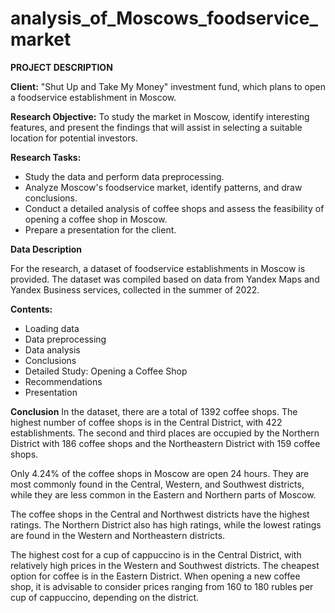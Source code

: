 # analysis_of_Moscows_foodservice_market

**PROJECT DESCRIPTION**

**Client:** "Shut Up and Take My Money" investment fund, which plans to open a foodservice establishment in Moscow.

**Research Objective:** To study the market in Moscow, identify interesting features, and present the findings that will assist in selecting a suitable location for potential investors.

**Research Tasks:**
 - Study the data and perform data preprocessing.
 - Analyze Moscow's foodservice market, identify patterns, and draw conclusions.
 - Conduct a detailed analysis of coffee shops and assess the feasibility of opening a coffee shop in Moscow.
 - Prepare a presentation for the client.

**Data Description**

For the research, a dataset of foodservice establishments in Moscow is provided. The dataset was compiled based on data from Yandex Maps and Yandex Business services, collected in the summer of 2022.

**Contents:**
- Loading data
- Data preprocessing
- Data analysis
- Conclusions
- Detailed Study: Opening a Coffee Shop
- Recommendations
- Presentation

**Conclusion**
In the dataset, there are a total of 1392 coffee shops. The highest number of coffee shops is in the Central District, with 422 establishments. The second and third places are occupied by the Northern District with 186 coffee shops and the Northeastern District with 159 coffee shops.

Only 4.24% of the coffee shops in Moscow are open 24 hours. They are most commonly found in the Central, Western, and Southwest districts, while they are less common in the Eastern and Northern parts of Moscow.

The coffee shops in the Central and Northwest districts have the highest ratings. The Northern District also has high ratings, while the lowest ratings are found in the Western and Northeastern districts.

The highest cost for a cup of cappuccino is in the Central District, with relatively high prices in the Western and Southwest districts. The cheapest option for coffee is in the Eastern District. When opening a new coffee shop, it is advisable to consider prices ranging from 160 to 180 rubles per cup of cappuccino, depending on the district.
